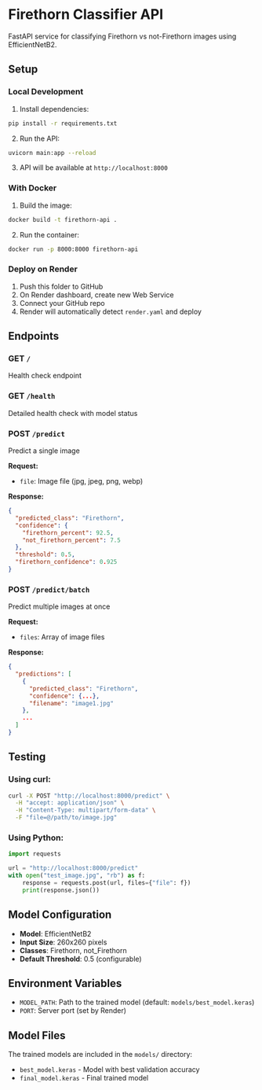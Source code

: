 # Firethorn Classifier API

FastAPI service for classifying Firethorn vs not-Firethorn images using EfficientNetB2.

## Setup

### Local Development

1. Install dependencies:

```bash
pip install -r requirements.txt
```

2. Run the API:

```bash
uvicorn main:app --reload
```

3. API will be available at `http://localhost:8000`

### With Docker

1. Build the image:

```bash
docker build -t firethorn-api .
```

2. Run the container:

```bash
docker run -p 8000:8000 firethorn-api
```

### Deploy on Render

1. Push this folder to GitHub
2. On Render dashboard, create new Web Service
3. Connect your GitHub repo
4. Render will automatically detect `render.yaml` and deploy

## Endpoints

### GET `/`

Health check endpoint

### GET `/health`

Detailed health check with model status

### POST `/predict`

Predict a single image

**Request:**

- `file`: Image file (jpg, jpeg, png, webp)

**Response:**

```json
{
  "predicted_class": "Firethorn",
  "confidence": {
    "firethorn_percent": 92.5,
    "not_firethorn_percent": 7.5
  },
  "threshold": 0.5,
  "firethorn_confidence": 0.925
}
```

### POST `/predict/batch`

Predict multiple images at once

**Request:**

- `files`: Array of image files

**Response:**

```json
{
  "predictions": [
    {
      "predicted_class": "Firethorn",
      "confidence": {...},
      "filename": "image1.jpg"
    },
    ...
  ]
}
```

## Testing

### Using curl:

```bash
curl -X POST "http://localhost:8000/predict" \
  -H "accept: application/json" \
  -H "Content-Type: multipart/form-data" \
  -F "file=@/path/to/image.jpg"
```

### Using Python:

```python
import requests

url = "http://localhost:8000/predict"
with open("test_image.jpg", "rb") as f:
    response = requests.post(url, files={"file": f})
    print(response.json())
```

## Model Configuration

- **Model**: EfficientNetB2
- **Input Size**: 260x260 pixels
- **Classes**: Firethorn, not_Firethorn
- **Default Threshold**: 0.5 (configurable)

## Environment Variables

- `MODEL_PATH`: Path to the trained model (default: `models/best_model.keras`)
- `PORT`: Server port (set by Render)

## Model Files

The trained models are included in the `models/` directory:

- `best_model.keras` - Model with best validation accuracy
- `final_model.keras` - Final trained model
